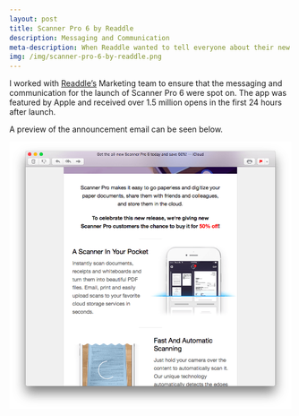 ```yaml
---
layout: post
title: Scanner Pro 6 by Readdle
description: Messaging and Communication
meta-description: When Readdle wanted to tell everyone about their new app update, they came to me (again).
img: /img/scanner-pro-6-by-readdle.png
---
```


I worked with [Readdle’s](https://readdle.com) Marketing team to ensure that the messaging and communication for the launch of Scanner Pro 6 were spot on. The app was featured by Apple and received over 1.5 million opens in the first 24 hours after launch.

A preview of the announcement email can be seen below.

<img src="/img/scanner-pro-6-by-readdle-email.png">